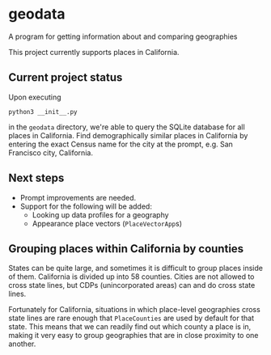 # geodata
A program for getting information about and comparing geographies

This project currently supports places in California.

## Current project status

Upon executing

    python3 __init__.py

in the `geodata` directory, we're able to query the SQLite database for all
places in California. Find demographically similar places in California by
entering the exact Census name for the city at the prompt, e.g. San Francisco
city, California.

## Next steps

* Prompt improvements are needed.
* Support for the following will be added:
  * Looking up data profiles for a geography
  * Appearance place vectors (`PlaceVectorApp`s)

## Grouping places within California by counties

States can be quite large, and sometimes it is difficult to group places inside
of them. California is divided up into 58 counties. Cities are not allowed to
cross state lines, but CDPs (unincorporated areas) can and do cross state lines.

Fortunately for California, situations in which place-level geographies cross
state lines are rare enough that `PlaceCounties` are used by default for that
state. This means that we can readily find out which county a place is in,
making it very easy to group geographies that are in close proximity to one
another.
